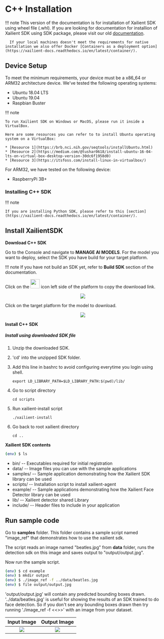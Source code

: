 # C++ Installation

!!! note
      This version of the documentation is for installation of Xailient SDK using wheel file (.whl). 
      If you are looking for documentation for installion of Xailient SDK using SDK package, please visit our old [documentation](https://xailient.readthedocs.io/en/latest/installation/).
      
      If your local machines doesn't meet the requirements for native installation we also offer Docker [Containers as a deployment option](https://xailient-docs.readthedocs.io/en/latest/container/).


## Device Setup

To meet the minimum requirements, your device must be a x86_64 or ARM32 architecture device. We've tested the following operating systems:

* Ubuntu 18.04 LTS
* Ubuntu 19.04
* Raspbian Buster

!!! note

    To run Xailient SDK on Windows or MacOS, please run it inside a VirtualBox.

    Here are some resources you can refer to to install Ubuntu operating system on a VirtualBox:

    * [Resource 1](https://brb.nci.nih.gov/seqtools/installUbuntu.html)
    * [Resource 2](https://medium.com/@tushar0618/install-ubuntu-16-04-lts-on-virtual-box-desktop-version-30dc6f1958d0)
    * [Resource 3](https://itsfoss.com/install-linux-in-virtualbox/)


For ARM32, we have tested on the following device:

* RaspberryPi 3B+

### Installing C++ SDK

!!! note

    If you are installing Python SDK, please refer to this [section](https://xailient-docs.readthedocs.io/en/latest/container/).


## Install XailientSDK

__Download C++ SDK__

Go to the Console and navigate to __MANAGE AI MODELS__. For the model you want to deploy, select the SDK you have build for your target platform. 

!!! note
    If you have not build an SDK yet, refer to __Build SDK__ section of the documentation.

Click on the <img src="../img/console/AI Models/Copy.png" height=30 width=30> icon left side of the platform to copy the downlooad link.

<p align="center">
<img src="../img/console/AI Models/PreTrainedModels-SDKBuilt-copy.png">
</p>

Click on the target platform for the model to download.

<p align="center">
<img src="../img/console/AI Models/PreTrainedModels-SDKBuilt-downlaod.png">
</p>

__Install C++ SDK__

##### Install using downloaded SDK file

1. Unzip the downloaded SDK.

2. 'cd' into the unzipped SDK folder.

3. Add this line in bashrc to avoid configuring everytime you login using shell.

    ```
    export LD_LIBRARY_PATH=$LD_LIBRARY_PATH:$(pwd)/lib/
    ```

4. Go to script directory 

    ```
    cd scripts
    ```

5. Run xailient-install script

    ```
    ./xailient-install
    ```

6. Go back to root xailient directory 
    
    ```
    cd ..
    ```


__Xailient SDK contents__

```bash
(env) $ ls
```

* bin/ -- Executables required for initial registration
* data/ -- Image files you can use with the sample applications
* samples/ -- Sample application demonstrating how the Xailient SDK library can be used
* scripts/ -- Installation script to install xailient-agent
* example/  -- Sample applications demonstrating how the Xailient Face Detector library can be used
* lib/      -- Xailient detector shared Library 
* include/  -- Header files to include in your application


## Run sample code

Go to __samples__ folder. This folder contains a sample script named "image_ref" that demonstrates how to use the xailient sdk. 

The script reads an image named "beatles.jpg" from __data__ folder, runs the detection sdk on this image and saves output to "output/output.jpg".

Now run the sample script.

```bash
(env) $ cd example
(env) $ mkdir output
(env) $ ./image_ref -f ../data/beatles.jpg
(env) $ file output/output.jpg
```

'output/output.jpg' will contain any predicted bounding boxes drawn. '../data/beatles.jpg' is useful for showing the results of an SDK trained to do face detection. So if you don't see any bounding boxes drawn then try running './image_ref -f <<<path to your image>>>' with an image from your dataset.


Input Image | Output Image
:-------------------------:|:-------------------------:
![](../img/x86_64/beatles.jpg)   |  ![](../img/x86_64/beatles_output.jpg)
